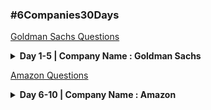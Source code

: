 ### #6Companies30Days

[Goldman Sachs Questions](https://docs.google.com/document/d/e/2PACX-1vRgrSl5zCl8P92F0qNuJyDF9v8aqfNd1UB9fQWTb-_aohzhPbZ0GOVbXvfnGHgzbWWdkf9gr7ZgM0lj/pub)

<details>  
  <summary><b>Day 1-5 | Company Name : Goldman Sachs</b></summary>
  
- [X] 1. [Given an array of strings, return all groups of strings that are anagrams.](Goldman_Sachs/1.cpp)
- [X] 2. [Overlapping rectangles](Goldman_Sachs/2.cpp)
- [X] 3. [Count the subarrays having product less than k](Goldman_Sachs/3.cpp)
- [X] 4. [Given a string, Your task is to  complete the function encode that returns the run length encoded string for the given string. eg if the input string is “wwwwaaadexxxxxx”, then the function should return “w4a3d1e1x6″.(Modified version of question named Cute Monkeys)](Goldman_Sachs/4.cpp)
- [X] 5. [Program to find Nth Ugly Number.](Goldman_Sachs/5.cpp)
- [X] 6. [Given two strings str1 and str2. We say that str2 divides str1 if it's possible to concatenate multiple str2 to get str1. For example, ab divides abab. if str2 does not divide str1, return -1. Otherwise, return the smallest string str3 such that str3 divides both str1 and str2.](Goldman_Sachs/6.cpp)
- [X] 7. [Find the kid which gets tha damaged toy](Goldman_Sachs/7.cpp)
- [X] 8. [Total Decoding Messages](Goldman_Sachs/8.cpp)
- [X] 9. [Given a pattern containing only I's and D's. I for increasing and D for decreasing.Devise an algorithm to print the minimum number following that pattern.](Goldman_Sachs/9.cpp)
- [X] 10.[ Find max 10 numbers in a list having 10M entries.](Goldman_Sachs/10.cpp)
- [X] 11.[ Given an unsorted array Arr of size N of positive integers. One number 'A' from     set {1, 2, …N} is missing and one number 'B' occurs twice in array. Find these two numbers.](Goldman_Sachs/11.cpp)
- [X] 12.[ Find total number of Squares in a N*N chessboard](Goldman_Sachs/12.cpp)
- [X] 13.[ Decode the string](Goldman_Sachs/13.cpp)
- [X] 14.[ Minimum Size Subarray Sum](Goldman_Sachs/14.cpp)
- [X] 15.[ Array Pair Sum Divisibility Problem](Goldman_Sachs/15.cpp)
</details>

[Amazon Questions](https://docs.google.com/document/d/1KH9GVaUCET-y5SL5sg6DAnon9XwRRW-sPiyJ2p7FRLs/edit)

<details>  
  <summary><b>Day 6-10 | Company Name : Amazon</b></summary>
  
- [ ] 1. [Calculating Maximum Profit (Multiple Ladders Question)](Amazon/.cpp) | [Question](https://practice.geeksforgeeks.org/problems/maximum-profit4657/1)
- [X] 2. [Longest Mountain ](Amazon/.cpp) | [Question](https://leetcode.com/problems/longest-mountain-in-array/)
- [X] 3. [IPL 2021 - Match Day 2 (similar to maximum in subarray)](Amazon/.cpp) | [Question](https://practice.geeksforgeeks.org/problems/deee0e8cf9910e7219f663c18d6d640ea0b87f87/1/)
- [ ] 4. [Brackets in Matrix Chain Multiplication ](Amazon/.cpp) | [Question](https://practice.geeksforgeeks.org/problems/brackets-in-matrix-chain-multiplication1024/1/)
- [X] 5. [Phone directory (Question similar to this based on Amazon Pay as a service)](Amazon/.cpp) | [Question](https://practice.geeksforgeeks.org/problems/phone-directory4628/1/)
- [X] 6. [Maximum of all subarrays of size k](Amazon/.cpp) | [Question](https://practice.geeksforgeeks.org/problems/maximum-of-all-subarrays-of-size-k3101/1)
- [X] 7. [First non-repeating character in a stream](Amazon/.cpp) | [Question](https://practice.geeksforgeeks.org/problems/first-non-repeating-character-in-a-stream1216/1)
- [X] 8. [Count ways to N'th Stair(Order does not matter)](Amazon/.cpp) | [Question](https://practice.geeksforgeeks.org/problems/count-ways-to-nth-stairorder-does-not-matter1322/1/)
- [X] 9. [Which among them forms a perfect Sudoku Pattern ?](Amazon/.cpp) | [Question](https://practice.geeksforgeeks.org/problems/is-sudoku-valid4820/1/)
- [X] 10.[Nuts and Bolts Problem](Amazon/.cpp) | [Question](https://practice.geeksforgeeks.org/problems/nuts-and-bolts-problem0431/1) 
- [X] 11.[Tree Serialization and Deserialization](Amazon/.cpp) | [Question](https://practice.geeksforgeeks.org/problems/serialize-and-deserialize-a-binary-tree/1)
- [X] 12.[Column name from a given column number](Amazon/.cpp) | [Question](https://practice.geeksforgeeks.org/problems/column-name-from-a-given-column-number4244/1/)
- [X] 13.[Rotten Oranges -Multiple Repetitions](Amazon/.cpp) | [Question](https://leetcode.com/problems/rotting-oranges/)
- [X] 14.[Tree Burning ](Amazon/.cpp) | [Question](https://practice.geeksforgeeks.org/problems/burning-tree/1/)
- [X] 15.[ Delete N nodes after M nodes of a linked list ](Amazon/.cpp) | [Question](https://practice.geeksforgeeks.org/problems/delete-n-nodes-after-m-nodes-of-a-linked-list/1/)
</details>